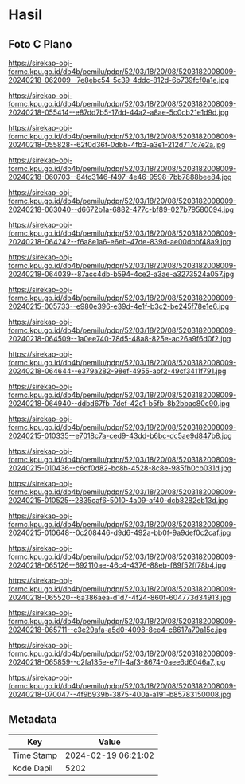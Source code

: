 # Hasil

## Foto C Plano

https://sirekap-obj-formc.kpu.go.id/db4b/pemilu/pdpr/52/03/18/20/08/5203182008009-20240218-062009--7e8ebc54-5c39-4ddc-812d-6b739fcf0a1e.jpg

https://sirekap-obj-formc.kpu.go.id/db4b/pemilu/pdpr/52/03/18/20/08/5203182008009-20240218-055414--e87dd7b5-17dd-44a2-a8ae-5c0cb21e1d9d.jpg

https://sirekap-obj-formc.kpu.go.id/db4b/pemilu/pdpr/52/03/18/20/08/5203182008009-20240218-055828--62f0d36f-0dbb-4fb3-a3e1-212d717c7e2a.jpg

https://sirekap-obj-formc.kpu.go.id/db4b/pemilu/pdpr/52/03/18/20/08/5203182008009-20240218-060703--84fc3146-f497-4e46-9598-7bb7888bee84.jpg

https://sirekap-obj-formc.kpu.go.id/db4b/pemilu/pdpr/52/03/18/20/08/5203182008009-20240218-063040--d6672b1a-6882-477c-bf89-027b79580094.jpg

https://sirekap-obj-formc.kpu.go.id/db4b/pemilu/pdpr/52/03/18/20/08/5203182008009-20240218-064242--f6a8e1a6-e6eb-47de-839d-ae00dbbf48a9.jpg

https://sirekap-obj-formc.kpu.go.id/db4b/pemilu/pdpr/52/03/18/20/08/5203182008009-20240218-064039--87acc4db-b594-4ce2-a3ae-a3273524a057.jpg

https://sirekap-obj-formc.kpu.go.id/db4b/pemilu/pdpr/52/03/18/20/08/5203182008009-20240215-005733--e980e396-e39d-4e1f-b3c2-be245f78e1e6.jpg

https://sirekap-obj-formc.kpu.go.id/db4b/pemilu/pdpr/52/03/18/20/08/5203182008009-20240218-064509--1a0ee740-78d5-48a8-825e-ac26a9f6d0f2.jpg

https://sirekap-obj-formc.kpu.go.id/db4b/pemilu/pdpr/52/03/18/20/08/5203182008009-20240218-064644--e379a282-98ef-4955-abf2-49cf3411f791.jpg

https://sirekap-obj-formc.kpu.go.id/db4b/pemilu/pdpr/52/03/18/20/08/5203182008009-20240218-064940--ddbd67fb-7def-42c1-b5fb-8b2bbac80c90.jpg

https://sirekap-obj-formc.kpu.go.id/db4b/pemilu/pdpr/52/03/18/20/08/5203182008009-20240215-010335--e7018c7a-ced9-43dd-b6bc-dc5ae9d847b8.jpg

https://sirekap-obj-formc.kpu.go.id/db4b/pemilu/pdpr/52/03/18/20/08/5203182008009-20240215-010436--c6df0d82-bc8b-4528-8c8e-985fb0cb031d.jpg

https://sirekap-obj-formc.kpu.go.id/db4b/pemilu/pdpr/52/03/18/20/08/5203182008009-20240215-010525--2835caf6-5010-4a09-af40-dcb8282eb13d.jpg

https://sirekap-obj-formc.kpu.go.id/db4b/pemilu/pdpr/52/03/18/20/08/5203182008009-20240215-010648--0c208446-d9d6-492a-bb0f-9a9def0c2caf.jpg

https://sirekap-obj-formc.kpu.go.id/db4b/pemilu/pdpr/52/03/18/20/08/5203182008009-20240218-065126--692110ae-46c4-4376-88eb-f89f52ff78b4.jpg

https://sirekap-obj-formc.kpu.go.id/db4b/pemilu/pdpr/52/03/18/20/08/5203182008009-20240218-065520--6a386aea-d1d7-4f24-860f-604773d34913.jpg

https://sirekap-obj-formc.kpu.go.id/db4b/pemilu/pdpr/52/03/18/20/08/5203182008009-20240218-065711--c3e29afa-a5d0-4098-8ee4-c8617a70a15c.jpg

https://sirekap-obj-formc.kpu.go.id/db4b/pemilu/pdpr/52/03/18/20/08/5203182008009-20240218-065859--c2fa135e-e7ff-4af3-8674-0aee6d6046a7.jpg

https://sirekap-obj-formc.kpu.go.id/db4b/pemilu/pdpr/52/03/18/20/08/5203182008009-20240218-070047--4f9b939b-3875-400a-a191-b85783150008.jpg


## Metadata

| Key        | Value               |
| ---------- | ------------------- |
| Time Stamp | 2024-02-19 06:21:02 |
| Kode Dapil | 5202                |



